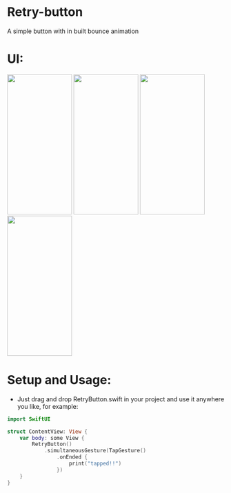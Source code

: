 # Retry-button

A simple button with in built bounce animation


# UI:

<img src="https://drive.google.com/uc?export=view&id=1Xeqzep_lfTz-5ub8pTBDWt3IgMkXJIeV" width="150" height="325">     <img src="https://drive.google.com/uc?export=view&id=1iyWwMAGzEPGU-G-9KCgahkAquS4wBDr7" width="150" height="325">     <img src="https://drive.google.com/uc?export=view&id=1EYlMUW5Y0uBtC3LxaqcJPb86mWwV5wRD" width="150" height="325">     <img src="https://drive.google.com/uc?export=view&id=1xRzvsZ8qlS4S6G2x2NOxbylZ2bVM3yMB" width="150" height="325"> 


# Setup and Usage:

* Just drag and drop RetryButton.swift in your project and use it anywhere you like, for example:

```Swift
import SwiftUI

struct ContentView: View {
    var body: some View {
        RetryButton()
            .simultaneousGesture(TapGesture()
                .onEnded {
                    print("tapped!!")
                })
    }
}
```
